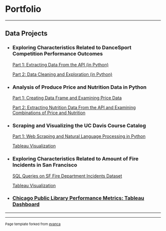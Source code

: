 # Portfolio

---

## Data Projects 

- ### Exploring Characteristics Related to DanceSport Competition Performance Outcomes
    
    [Part 1: Extracting Data From the API (in Python)](https://nbviewer.org/github/nataliecpe/World-Dance-Sport/blob/master/DataExtraction.ipynb)
    
    [Part 2: Data Cleaning and Exploration (in Python)](https://nbviewer.org/github/nataliecpe/World-Dance-Sport/blob/master/DataTidying_and_Exploration.ipynb)


- ### Analysis of Produce Price and Nutrition Data in Python

    [Part 1: Creating Data Frame and Examining Price Data](https://nbviewer.org/github/nataliecpe/USDA-data/blob/main/USDA_produce_prices.ipynb)
    
    [Part 2: Extracting Nutrition Data From the API and Examining Combinations of Price and Nutrition](https://nbviewer.org/github/nataliecpe/USDA-data/blob/main/nutrition_data.ipynb)
    

- ### Scraping and Visualizing the UC Davis Course Catalog

    [Part 1: Web Scraping and Natural Language Processing in Python](https://nbviewer.org/github/nataliecpe/catalog_scraper/blob/main/catalog_scraper.ipynb)
  
    [Tableau Visualization](https://public.tableau.com/app/profile/natalie.perillo/viz/UCDavisCourseCatalog/Dashboard1)
    

- ### Exploring Characteristics Related to Amount of Fire Incidents in San Francisco

    [SQL Queries on SF Fire Department Incidents Dataset](https://github.com/nataliecpe/SF_Fire_Department/blob/main/SF_fires.sql)

    [Tableau Visualization](https://public.tableau.com/app/profile/natalie.perillo/viz/SFFireDepartmentIncidents/Dashboard1)
    

- ### [Chicago Public Library Performance Metrics: Tableau Dashboard](https://public.tableau.com/app/profile/natalie.perillo/viz/ChicagoPublicLibraries/Dashboard1)


---




---
<p style="font-size:11px">Page template forked from <a href="https://github.com/evanca/quick-portfolio">evanca</a></p>
<!-- Remove above link if you don't want to attibute -->
